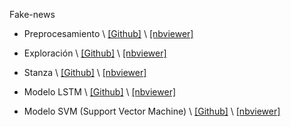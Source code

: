 Fake-news

- Preprocesamiento \ [[Github]](https://github.com/fake-news-unal/fake-news/blob/main/preprocessing.ipynb) \ [[nbviewer]](https://nbviewer.jupyter.org/github/fake-news-unal/fake-news/blob/main/preprocessing.ipynb) 

- Exploración \ [[Github]](https://github.com/fake-news-unal/fake-news/blob/main/exploration.ipynb) \ [[nbviewer]](https://nbviewer.jupyter.org/github/fake-news-unal/fake-news/blob/main/exploration.ipynb) 

- Stanza \ [[Github]](https://github.com/fake-news-unal/fake-news/blob/main/stanza_features.ipynb) \ [[nbviewer]](https://nbviewer.jupyter.org/github/fake-news-unal/fake-news/blob/main/stanza_features.ipynb) 

- Modelo LSTM \ [[Github]](https://github.com/fake-news-unal/fake-news/blob/main/lstm.ipynb) \ [[nbviewer]](https://nbviewer.jupyter.org/github/fake-news-unal/fake-news/blob/main/lstm.ipynb) 

- Modelo SVM (Support Vector Machine)  \ [[Github]](https://github.com/fake-news-unal/fake-news/blob/main/svm.ipynb) \ [[nbviewer]](https://nbviewer.jupyter.org/github/fake-news-unal/fake-news/blob/main/svm.ipynb) 

